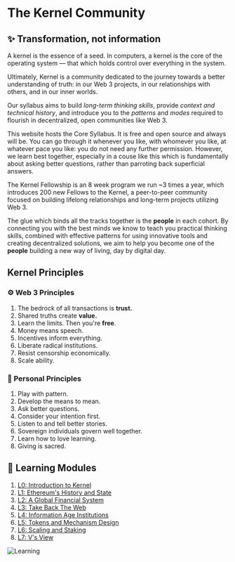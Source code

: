 # The Kernel Community

## ✨ Transformation, not information

A kernel is the essence of a seed. In computers, a kernel is the core of the operating system — that which holds control over everything in the system.

Ultimately, Kernel is a community dedicated to the journey towards a better understanding of truth: in our Web 3 projects, in our relationships with others, and in our inner worlds.

Our syllabus aims to build *long-term thinking skills*, provide *context and technical history*, and introduce you to the *patterns* and *modes* required to flourish in decentralized, open communities like Web 3.

This website hosts the Core Syllabus. It is free and open source and always will be. You can go through it whenever you like, with whomever you like, at whatever pace you like: you do not need any further permission. However, we learn best together, especially in a couse like this which is fundamentally about asking better questions, rather than parroting back superficial answers.

The Kernel Fellowship is an 8 week program we run ~3 times a year, which introduces 200 new Fellows to the Kernel, a peer-to-peer community focused on building lifelong relationships and long-term projects utilizing Web 3. 

The glue which binds all the tracks together is the **people** in each cohort. By connecting you with the best minds we know to teach you practical thinking skills, combined with effective patterns for using innovative tools and creating decentralized solutions, we aim to help you become one of the **people** building a new way of living, day by digital day.

## Kernel Principles

### ⚙️ Web 3 Principles

1. The bedrock of all transactions is **trust.**
2. Shared truths create **value.**
3. Learn the limits. Then you're **free**. 
4. Money means speech.
5. Incentives inform everything.
5. Liberate radical institutions.
7. Resist censorship economically.
8. Scale ability.

### 🌈 Personal Principles

1. Play with pattern.
2. Develop the means to mean.
3. Ask better questions. 
4. Consider your intention first.
5. Listen to and tell better stories.
6. Sovereign individuals govern well together.
7. Learn how to love learning. 
8. Giving is sacred.

## 📖 Learning Modules

1. [L0: Introduction to Kernel](https://kernel.community/module-0)
2. [L1: Ethereum's History and State](https://kernel.community/module-1)
3. [L2: A Global Financial System](https://kernel.community/module-2)
4. [L3: Take Back The Web](https://kernel.community/module-3)
5. [L4: Information Age Institutions](https://kernel.community/module-4)
6. [L5: Tokens and Mechanism Design](https://kernel.community/module-5)
7. [L6: Scaling and Staking](https://kernel.community/module-6)
8. [L7: V's View](https://kernel.community/module-7)

![Learning](docs/assets/images/learning-01.jpg)